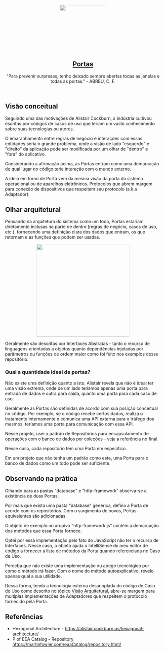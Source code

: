<p align="center">
  <a href="https://pedromoraisf.medium.com">
    <img src="https://ouch-cdn2.icons8.com/EtmzwEQAbSvqS2ev3sgvpxDd2u6y9fFDTUZoOkEaTzY/rs:fit:1063:912/czM6Ly9pY29uczgu/b3VjaC1wcm9kLmFz/c2V0cy9wbmcvNDA0/LzIyNzQyNDQ5LWRi/ZmEtNGZkMi04ZWYw/LWIwZWExMDNlYTAz/Ny5wbmc.png" height="150">
    <h2 align="center">Portas</h2>
  </a>
</p>

<p align="center">
  "Para prevenir surpresas, tenho deixado sempre abertas todas as janelas e todas as portas." - ABREU, C. F.
</p>
<br />

## Visão conceitual

Seguindo uma das motivações de Alistair Cockburn, a indústria cultivou escritas por códigos de casos de uso que teriam um vasto conhecimento sobre suas tecnologias ou atores. 

O emaranhamento entre regras de negócio e interações com essas entidades seria o grande problema, onde a visão de lado "esquerdo" e "direito" da aplicação pode ser modificada por um olhar de "dentro" e "fora" do aplicativo.

Considerando a afirmação acima, as Portas entram como uma demarcação de qual lugar no código teria interação com o mundo externo.

A ideia em torno de Porta vem da mesma visão da porta do sistema operacional ou de aparelhos eletrônicos. Protocolos que abrem margem para conexão de dispositivos que respeitem seu protocolo (a.k.a Adaptador).

## Olhar arquitetural

Pensando na arquitetura do sistema como um todo, Portas estariam diretamente inclusas na parte de dentro (regras de negócio, casos de uso, etc.), fornecendo uma definição clara dos dados que entram, os que retornam e as funções que podem ser usadas.

<p align="center">
<img src="./../../docs/ports-cut.png" height="300">
</p>

Geralmente são descritas por Interfaces Abstratas - tanto o recurso de linguagens orientadas a objetos quanto dependências injetadas por parâmetros ou funções de ordem maior como foi feito nos exemplos desse repositório.

### Qual a quantidade ideal de portas?

Não existe uma definição quanto a isto. Alistair revela que não é ideal ter uma visão extrema, onde de um lado teríamos apenas uma porta para entrada de dados e outra para saída, quanto uma porta para cada caso de uso.

Geralmente as Portas são definidas de acordo com sua posição conceitual no código. Por exemplo, se o código recebe certos dados, realiza o tratamento internamente e comunica uma API externa para o tráfego dos mesmos, teríamos uma porta para comunicação com essa API.

Nesse projeto, usei o padrão de Repositórios para encapsulamento de operações com o banco de dados por coleções - veja a referência no final.

Nesse caso, cada repositório tem uma Porta em específico.

Em um projeto que não tenha um padrão como este, uma Porta para o banco de dados como um todo pode ser suficiente.

## Observando na prática

Olhando para as pastas "database" e "http-framework" observa-se a existência de duas Portas.

Por mais que exista uma pasta "database" genérica, defino a Porta de acordo com os repositórios. Com o surgimento de novos, Portas equivalentes são adicionadas.

O objeto de exemplo no arquivo "http-framework.js" contém a demarcação dos métodos que essa Porta fornece.

Optei por essa implementação pelo fato do JavaScript não ter o recurso de Interfaces. Nesse caso, o objeto ajuda o IntelliSense do meu editor de código a fornecer a lista de métodos da Porta quando referenciada no Caso de Uso.

Perceba que não existe uma implementação ou apego tecnológico por como o método irá fazer. Com o nome do método autoexplicativo, revelo apenas qual a sua utilidade.

Dessa forma, tendo a tecnologia externa desacoplada do código de Caso de Uso como descrito no tópico <a href="#visao-arquitetural">Visão Arquitetural</a>, abre-se margem para multiplas implementações de Adaptadores que respeitem o protocolo fornecido pela Porta.

## Referências

- Hexagonal Architecture - <a href="https://alistair.cockburn.us/hexagonal-architecture/">https://alistair.cockburn.us/hexagonal-architecture/</a>
- P of EEA Catalog - Repository <a href="https://martinfowler.com/eaaCatalog/repository.html">https://martinfowler.com/eaaCatalog/repository.html/</a>